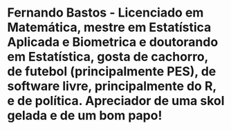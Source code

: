 # Fernando Bastos - Licenciado em Matemática, mestre em Estatística Aplicada e Biometrica e doutorando em Estatística, gosta de cachorro, de futebol (principalmente PES), de software livre, principalmente do R, e de política. Apreciador de uma skol gelada e de um bom papo!
